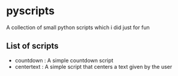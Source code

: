 # pyscripts
A collection of small python scripts which i did just for fun

## List of scripts
* countdown : A simple countdown script
* centertext : A simple script that centers a text given by the user
